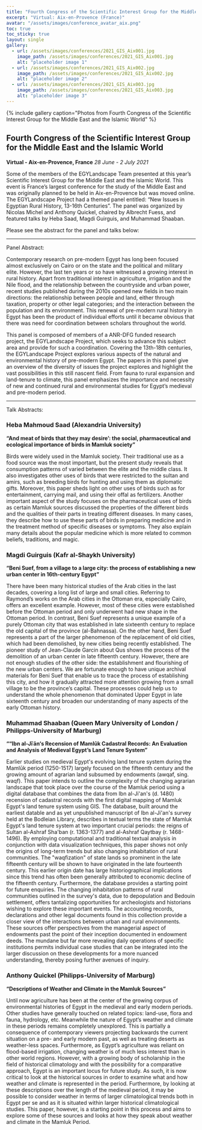 ```yaml
---
title: "Fourth Congress of the Scientific Interest Group for the Middle East and the Islamic World - 2021"
excerpt: "Virtual: Aix-en-Provence (France)"
avatar: "/assets/images/conference_avatar_aix.png"
toc: true
toc_sticky: true
layout: single
gallery:
  - url: /assets/images/conferences/2021_GIS_Aix001.jpg
    image_path: /assets/images/conferences/2021_GIS_Aix001.jpg
    alt: "placeholder image 1"
  - url: /assets/images/conferences/2021_GIS_Aix002.jpg
    image_path: /assets/images/conferences/2021_GIS_Aix002.jpg
    alt: "placeholder image 2"
  - url: /assets/images/conferences/2021_GIS_Aix003.jpg
    image_path: /assets/images/conferences/2021_GIS_Aix003.jpg
    alt: "placeholder image 3"
---
```


{% include gallery caption="Photos from Fourth Congress of the Scientific Interest Group for the Middle East and the Islamic World" %}

## Fourth Congress of the Scientific Interest Group for the Middle East and the Islamic World
**Virtual - Aix-en-Provence, France**
*28 June - 2 July 2021*

Some of the members of the EGYLandscape Team presented at this year’s Scientific Interest Group for the Middle East and the Islamic World. This event is France’s largest conference for the study of the Middle East and was originally planned to be held in Aix-en-Provence but was moved online. The EGYLandscape Project had a themed panel entitled: “New Issues in Egyptian Rural History, 13-16th Centuries”. The panel was organized by Nicolas Michel and Anthony Quickel, chaired by Albrecht Fuess, and featured talks by Heba Saad, Magdi Guirguis, and Muhammad Shaaban. 

Please see the abstract for the panel and talks below:

<hr />

Panel Abstract: 

Contemporary research on pre-modern Egypt has long been focused almost exclusively on Cairo or on the state and the political and military elite. However, the last ten years or so have witnessed a growing interest in rural history. Apart from traditional interest in agriculture, irrigation and the Nile flood, and the relationship between the countryside and urban power, recent studies published during the 2010s opened new fields in two main directions: the relationship between people and land, either through taxation, property or other legal categories; and the interaction between the population and its environment. This renewal of pre-modern rural history in Egypt has been the product of individual efforts until it became obvious that there was need for coordination between scholars throughout the world.

This panel is composed of members of a ANR-DFG funded research project, the EGYLandscape Project, which seeks to advance this subject area and provide for such a coordination. Covering the 13th-18th centuries, the EGYLandscape Project explores various aspects of the natural and environmental history of pre-modern Egypt. The papers in this panel give an overview of the diversity of issues the project explores and highlight the vast possibilities in this still nascent field. From fauna to rural expansion and land-tenure to climate, this panel emphasizes the importance and necessity of new and continued rural and environmental studies for Egypt’s medieval and pre-modern period.

<hr />

Talk Abstracts:

### Heba Mahmoud Saad (Alexandria University)

**“And meat of birds that they may desire’: the social, pharmaceutical and ecological importance of birds in Mamluk society”**

Birds were widely used in the Mamluk society. Their traditional use as a food source was the most important, but the present study reveals that consumption patterns of varied between the elite and the middle class. It also investigates other uses of birds that were restricted to the sultan and amirs, such as breeding birds for hunting and using them as diplomatic gifts. Moreover, this paper sheds light on other uses of birds such as for entertainment, carrying mail, and using their offal as fertilizers. Another important aspect of the study focuses on the pharmaceutical uses of birds as certain Mamluk sources discussed the properties of the different birds and the qualities of their parts in treating different diseases. In many cases, they describe how to use these parts of birds in preparing medicine and in the treatment method of specific diseases or symptoms. They also explain many details about the popular medicine which is more related to common beliefs, traditions, and magic.

###  Magdi Guirguis (Kafr al-Shaykh University)

**“Beni Suef, from a village to a large city: the process of establishing a new urban center in 16th-century Egypt”**

There have been many historical studies of the Arab cities in the last decades, covering a long list of large and small cities. Referring to Raymond’s works on the Arab cities in the Ottoman era, especially Cairo, offers an excellent example. However, most of these cities were established before the Ottoman period and only underwent had new shape in the Ottoman period. In contrast, Beni Suef represents a unique example of a purely Ottoman city that was established in late sixteenth century to replace the old capital of the province (al-Bahnassa). On the other hand, Beni Suef represents a part of the larger phenomenon of the replacement of old cities, which had been demolished, by new cities being recently established. The pioneer study of Jean-Claude Garcin about Qus shows the process of the demolition of an urban center in late fifteenth century. However, there are not enough studies of the other side: the establishment and flourishing of the new urban centers. We are fortunate enough to have unique archival materials for Beni Suef that enable us to trace the process of establishing this city, and how it gradually attracted more attention growing from a small village to be the province’s capital. These processes could help us to understand the whole phenomenon that dominated Upper Egypt in late sixteenth century and broaden our understanding of many aspects of the early Ottoman history.

### Muhammad Shaaban (Queen Mary University of London / Philipps-University of Marburg) 

**““Ibn al-Jīʿān‘s Recension of Mamlūk Cadastral Records: An Evaluation and Analysis of Medieval Egypt’s Land Tenure System”**

Earlier studies on medieval Egypt's evolving land tenure system during the Mamlūk period (1250-1517) largely focused on the fifteenth century and the growing amount of agrarian land subsumed by endowments (awqaf, sing. waqf). This paper intends to outline the complexity of the changing agrarian landscape that took place over the course of the Mamluk period using a digital database that combines the data from Ibn al-Ji'an's (d. 1480) recension of cadastral records with the first digital mapping of Mamluk Egypt's land tenure system using GIS. The database, built around the earliest datable and as yet unpublished manuscript of Ibn al-Ji'an's survey held at the Bodleian Library, describes in textual terms the state of Mamluk Egypt's land tenure system at two important crucial periods: the reigns of Sultan al-Ashraf Sha'ban (r. 1363-1377) and al-Ashraf Qaytbay (r. 1468-1496). By employing computational and traditional textual analysis in conjunction with data visualization techniques, this paper shows not only the origins of long-term trends but also changing inhabitation of rural communities. The "waqfization" of state lands so prominent in the late fifteenth century will be shown to have originated in the late fourteenth century. This earlier origin date has large historiographical implications since this trend has often been generally attributed to economic decline of the fifteenth century. Furthermore, the database provides a starting point for future enquiries. The changing inhabitation patterns of rural communities outlined in the survey's data, due to depopulation and Bedouin settlement, offers tantalizing opportunities for archeologists and historians wishing to explore these important events.
The accounting records, declarations and other legal documents found in this collection provide a closer view of the interactions between urban and rural environments. These sources offer perspectives from the managerial aspect of endowments past the point of their inception documented in endowment deeds. The mundane but far more revealing daily operations of specific institutions permits individual case studies that can be integrated into the larger discussion on these developments for a more nuanced understanding, thereby posing further avenues of inquiry. 

### Anthony Quickel (Philipps-University of Marburg) 

**“Descriptions of Weather and Climate in the Mamluk Sources”**

Until now agriculture has been at the center of the growing corpus of environmental histories of Egypt in the medieval and early modern periods. Other studies have generally touched on related topics: land-use, flora and fauna, hydrology, etc. Meanwhile the nature of Egypt’s weather and climate in these periods remains completely unexplored. This is partially a consequence of contemporary viewers projecting backwards the current situation on a pre- and early modern past, as well as treating deserts as weather-less spaces. Furthermore, as Egypt’s agriculture was reliant on flood-based irrigation, changing weather is of much less interest than in other world regions. However, with a growing body of scholarship in the field of historical climatology and with the possibility for a comparative approach, Egypt is an important locus for future study. As such, it is now critical to look at the historical sources in order to examine what and how weather and climate is represented in the period. Furthermore, by looking at these descriptions over the length of the medieval period, it may be possible to consider weather in terms of larger climatological trends both in Egypt per se and as it is situated within larger historical climatological studies. This paper, however, is a starting point in this process and aims to explore some of these sources and looks at how they speak about weather and climate in the Mamluk Period.
